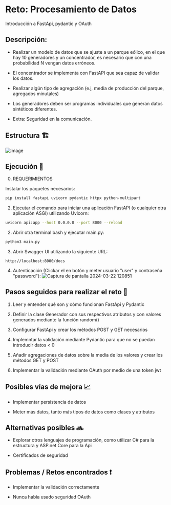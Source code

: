 
# Reto: Procesamiento de Datos

Introducción a FastApi, pydantic y OAuth

## Descripción:

- Realizar un modelo de datos que se ajuste a un parque eólico, en el que hay 10 generadores y un concentrador, es necesario que con una probabilidad N vengan datos erróneos.
  
- El concentrador se implementa con FastAPI que sea capaz de validar los datos.
  
- Realizar algún tipo de agregación (e.j, media de producción del parque, agregados minutales)
  
- Los generadores deben ser programas individuales que generan datos sintéticos diferentes.
  
- Extra: Seguridad en la comunicación.

## Estructura 🏗️

![image](https://github.com/jdecruzdeusto/Reto-MQTT-SEGURO/assets/125390240/dd2617ed-8ace-499b-a9b4-88c15a177a0d)

## Ejecución 🚀

0. REQUERIMIENTOS

Instalar los paquetes necesarios:
```bash
pip install fastapi uvicorn pydantic httpx python-multipart
```

2. Ejecutar el comando para iniciar una aplicación FastAPI (o cualquier otra aplicación ASGI) utilizando Uvicorn:
```bash
uvicorn api:app --host 0.0.0.0 --port 8000 --reload
```

2. Abrir otra terminal bash y ejecutar main.py:
```bash
python3 main.py
```
3. Abrir Swagger UI utilizando la siguiente URL:
```url
http://localhost:8000/docs
```
4. Autenticación (Clickar el en botón y meter usuario "user" y contraseña "password"):
![Captura de pantalla 2024-03-22 120851](https://github.com/jdecruzdeusto/procesamientoDeDatos/assets/125390240/607702a1-1ed1-4a31-bc0a-9542256655a7)

## Pasos seguidos para realizar el reto 🚶

1. Leer y entender qué son y cómo funcionan FastApi y Pydantic
   
2. Definir la clase Generador con sus respectivos atributos y con valores generados mediante la función random()
   
3. Configurar FastApi y crear los métodos POST y GET necesarios
   
4. Implemntar la validación mediante Pydantic para que no se puedan introducir datos < 0
   
5. Añadir agregaciones de datos sobre la media de los valores y crear los métodos GET y POST

6. Implementar la validación mediante OAuth por medio de una token jwt

## Posibles vías de mejora 📈
- Implementar persistencia de datos

- Meter más datos, tanto más tipos de datos como clases y atributos

## Alternativas posibles 🔜
- Explorar otros lenguajes de programación, como utilizar C# para la estructura y ASP.net Core para la Api

- Certificados de seguridad

## Problemas / Retos encontrados ❗
- Implementar la validación correctamente

- Nunca había usado seguridad OAuth

